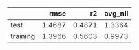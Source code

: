 |          |   rmse |     r2 |   avg_nll |
|:---------|-------:|-------:|----------:|
| test     | 1.4687 | 0.4871 |    1.3364 |
| training | 1.3966 | 0.5603 |    0.9973 |